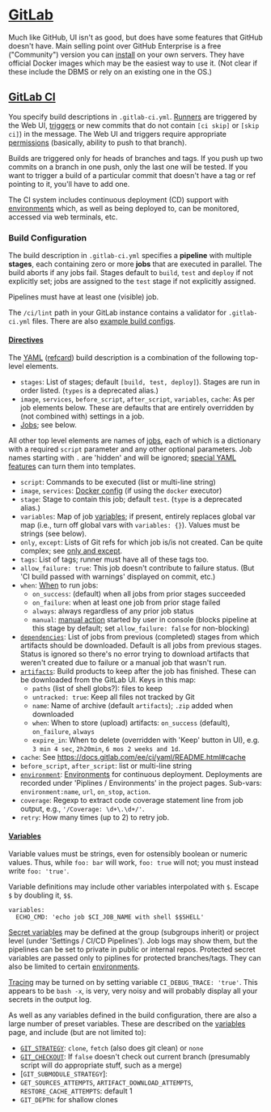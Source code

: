 [GitLab]
========

Much like GitHub, UI isn't as good, but does have some features that
GitHub doesn't have. Main selling point over GitHub Enterprise is a
free ("Community") version you can [install] on your own servers. They
have official Docker images which may be the easiest way to use it.
(Not clear if these include the DBMS or rely on an existing one in the OS.)


[GitLab CI]
-----------

You specify build descriptions in `.gitlab-ci.yml`.
[Runners](gitlab-runner.md) are triggered by the Web UI, [triggers] or
new commits that do not contain `[ci skip]` or `[skip ci]`) in the
message. The Web UI and triggers require appropriate [permissions]
(basically, ability to push to that branch).

Builds are triggered only for heads of branches and tags. If you push
up two commits on a branch in one push, only the last one will be
tested. If you want to trigger a build of a particular commit that
doesn't have a tag or ref pointing to it, you'll have to add one.

The CI system includes continuous deployment (CD) support with
[environments] which, as well as being deployed to, can be monitored,
accessed via web terminals, etc.

### Build Configuration

The build description in `.gitlab-ci.yml` specifies a __pipeline__
with multiple __stages__, each containing zero or more __jobs__ that
are executed in parallel. The build aborts if any jobs fail. Stages
default to `build`, `test` and `deploy` if not explicitly set; jobs
are assigned to the `test` stage if not explicitly assigned.

Pipelines must have at least one (visible) job.

The `/ci/lint` path in your GitLab instance contains a validator for
`.gitlab-ci.yml` files. There are also [example build configs].

#### [Directives]

The [YAML] ([refcard]) build description is a combination of the
following top-level elements.

* `stages`: List of stages; default `[build, test, deploy]`).
  Stages are run in order listed. (`types` is a deprecated alias.)
* `image`, `services`, `before_script`, `after_script`, `variables`,
  `cache`: As per job elements below. These are defaults that are
  entirely overridden by (not combined with) settings in a job.
* [Jobs]; see below.

All other top level elements are names of [jobs], each of which is a
dictionary with a required `script` parameter and any other optional
parameters. Job names starting with `.` are 'hidden' and will be ignored;
[special YAML features] can turn them into templates.

* `script`: Commands to be executed (list or multi-line string)
* `image`, `services`: [Docker config] (if using the `docker` executor)
* `stage`: Stage to contain this job; default `test`.
  (`type` is a deprecated alias.)
* `variables`: Map of job [variables]; if present, entirely replaces
   global var map (i.e., turn off global vars with `variables: {}`).
   Values must be strings (see below).
* `only`, `except`: Lists of Git refs for which job is/is not created.
  Can be quite complex; see [only and except].
* `tags`: List of tags; runner must have all of these tags too.
* `allow_failure: true`: This job doesn't contribute to failure status.
  (But 'CI build passed with warnings' displayed on commit, etc.)
* `when`: [When] to run jobs:
  - `on_success`: (default) when all jobs from prior stages succeeded
  - `on_failure`: when at least one job from prior stage failed
  - `always`: always regardless of any prior job status
  - `manual`: [manual action] started by user in console (blocks pipeline at
    this stage by default; set `allow_failure: false` for non-blocking)
* [`dependencies`]: List of jobs from previous (completed) stages from which
  artifacts should be downloaded. Default is all jobs from previous stages.
  Status is ignored so there's no error trying to download artifacts that
  weren't created due to failure or a manual job that wasn't run.
* [`artifacts`]: Build products to keep after the job has finished.
  These can be downloaded from the GitLab UI. Keys in this map:
  - `paths` (list of shell globs?): files to keep
  - `untracked: true`: Keep all files not tracked by Git
  - `name`: Name of archive (default `artifacts`); `.zip` added when downloaded
  - `when`: When to store (upload) artifacts:
    `on_success` (default), `on_failure`, `always`
  - `expire_in`: When to delete (overridden with 'Keep' button in UI), e.g.
    `3 min 4 sec`, `2h20min`, `6 mos 2 weeks and 1d`.
* `cache`: See <https://docs.gitlab.com/ee/ci/yaml/README.html#cache>
* `before_script`, `after_script`: list or multi-line string
* [`environment`]: [Environments] for continuous deployment. Deployments are
  recorded under 'Piplines / Environments' in the project pages.
  Sub-vars: `environment:name`, `url`, `on_stop`, `action`.
* `coverage`: Regexp to extract code coverage statement line from job
   output, e.g., `'/Coverage: \d+\.\d+/'`.
* `retry`: How many times (up to 2) to retry job.

#### [Variables]

Variable values must be strings, even for ostensibly boolean or
numeric values. Thus, while `foo: bar` will work, `foo: true` will
not; you must instead write `foo: 'true'`.

Variable definitions may include other variables interpolated with `$`.
Escape `$` by doubling it, `$$`.

    variables:
      ECHO_CMD: 'echo job $CI_JOB_NAME with shell $$SHELL'

[Secret variables] may be defined at the group (subgroups inherit) or
project level (under 'Settings / CI/CD Pipelines'). Job logs may show
them, but the pipelines can be set to private in public or internal
repos. Protected secret variables are passed only to piplines for
protected branches/tags. They can also be limited to certain [environments].

[Tracing] may be turned on by setting variable `CI_DEBUG_TRACE:
'true'`. This appears to be `bash -x`, is very, very noisy and will
probably display all your secrets in the output log.

As well as any variables defined in the build configuration, there are
also a large number of preset variables. These are described on the
[variables] page, and include (but are not limited to):

* [`GIT_STRATEGY`]: `clone`, `fetch` (also does git clean) or `none`
* [`GIT_CHECKOUT`]: If `false` doesn't check out current branch
  (presumably script will do appropriate stuff, such as a merge)
* [`GIT_SUBMODULE_STRATEGY`]:
* `GET_SOURCES_ATTEMPTS`, `ARTIFACT_DOWNLOAD_ATTEMPTS`,
  `RESTORE_CACHE_ATTEMPTS`: default 1
* `GIT_DEPTH`: for shallow clones



[Docker config]: https://docs.gitlab.com/ee/ci/docker/using_docker_images.html
[Environments]: https://docs.gitlab.com/ee/ci/environments.html
[GitLab CI]: https://docs.gitlab.com/ee/ci/README.html
[GitLab]: https://gitlab.com
[When]: https://docs.gitlab.com/ee/ci/yaml/README.html#when
[YAML]: https://en.wikipedia.org/wiki/YAML#Syntax
[`GIT_CHECKOUT`]: https://docs.gitlab.com/ee/ci/yaml/README.html#git-checkout
[`GIT_STRATEGY`]: https://docs.gitlab.com/ee/ci/yaml/README.html#git-strategy
[`artifacts`]: https://docs.gitlab.com/ee/ci/yaml/README.html#artifacts
[`dependencies`]: https://docs.gitlab.com/ee/ci/yaml/README.html#dependencies
[`environment`]: https://docs.gitlab.com/ee/ci/yaml/README.html#environment
[directives]: https://docs.gitlab.com/ee/ci/yaml/README.html
[example build configs]: https://docs.gitlab.com/ee/ci/examples/README.html
[install]: https://about.gitlab.com/installation/
[jobs]: https://docs.gitlab.com/ee/ci/yaml/README.html#jobs
[manual action]: https://docs.gitlab.com/ee/ci/yaml/README.html#manual-actions
[only and except]: https://docs.gitlab.com/ee/ci/yaml/README.html#only-and-except-simplified
[permissions]: https://docs.gitlab.com/ee/user/project/new_ci_build_permissions_model.html
[refcard]: http://yaml.org/refcard.html
[secret variables]: https://docs.gitlab.com/ee/ci/variables/README.html#secret-variables
[special YAML features]: https://docs.gitlab.com/ee/ci/yaml/README.html#special-yaml-features
[tracing]: https://docs.gitlab.com/ee/ci/variables/README.html#debug-tracing
[triggers]: https://docs.gitlab.com/ee/ci/triggers/README.html
[variables]: https://docs.gitlab.com/ee/ci/variables/README.html
